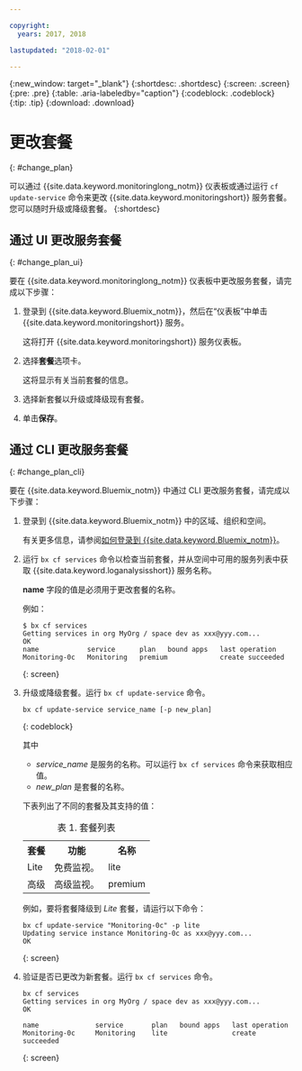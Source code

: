 ```yaml
---

copyright:
  years: 2017, 2018

lastupdated: "2018-02-01"

---
```


{:new_window: target="_blank"}
{:shortdesc: .shortdesc}
{:screen: .screen}
{:pre: .pre}
{:table: .aria-labeledby="caption"}
{:codeblock: .codeblock}
{:tip: .tip}
{:download: .download}


# 更改套餐
{: #change_plan}

可以通过 {{site.data.keyword.monitoringlong_notm}} 仪表板或通过运行 `cf update-service` 命令来更改 {{site.data.keyword.monitoringshort}} 服务套餐。您可以随时升级或降级套餐。
{:shortdesc}

## 通过 UI 更改服务套餐
{: #change_plan_ui}

要在 {{site.data.keyword.monitoringlong_notm}} 仪表板中更改服务套餐，请完成以下步骤：

1. 登录到 {{site.data.keyword.Bluemix_notm}}，然后在“仪表板”中单击 {{site.data.keyword.monitoringshort}} 服务。 

    这将打开 {{site.data.keyword.monitoringshort}} 服务仪表板。
    
2. 选择**套餐**选项卡。

    这将显示有关当前套餐的信息。
	
3. 选择新套餐以升级或降级现有套餐。 

4. 单击**保存**。



## 通过 CLI 更改服务套餐
{: #change_plan_cli}

要在 {{site.data.keyword.Bluemix_notm}} 中通过 CLI 更改服务套餐，请完成以下步骤：

1. 登录到 {{site.data.keyword.Bluemix_notm}} 中的区域、组织和空间。 

    有关更多信息，请参阅[如何登录到 {{site.data.keyword.Bluemix_notm}}](/docs/services/cloud-monitoring/qa/cli_qa.html#login)。
	
2. 运行 `bx cf services` 命令以检查当前套餐，并从空间中可用的服务列表中获取 {{site.data.keyword.loganalysisshort}} 服务名称。 

    **name** 字段的值是必须用于更改套餐的名称。 

    例如：
	
	```
	$ bx cf services
	Getting services in org MyOrg / space dev as xxx@yyy.com...
	OK
	name            service      plan   bound apps   last operation
	Monitoring-0c   Monitoring   premium             create succeeded
    ```
	{: screen}
    
3. 升级或降级套餐。运行 `bx cf update-service` 命令。
    
	```
	bx cf update-service service_name [-p new_plan]
	```
	{: codeblock}
	
	其中 
	
	* *service_name* 是服务的名称。可以运行 `bx cf services` 命令来获取相应值。
	* *new_plan* 是套餐的名称。
	
	下表列出了不同的套餐及其支持的值：
	
	<table>
	  <caption>表 1. 套餐列表</caption>
	  <tr>
	    <th>套餐</th>
		<th>功能</th>
	    <th>名称</th>
	  </tr>
	  <tr>
	    <td>Lite</td>
	    <td>免费监视。</td>
		<td>lite</td>
	  </tr>
	  <tr>
	    <td>高级</td>
	    <td>高级监视。</td>
		<td>premium</td>
	  </tr>
	</table>
	
	例如，要将套餐降级到 *Lite* 套餐，请运行以下命令：
	
	```
	bx cf update-service "Monitoring-0c" -p lite
    Updating service instance Monitoring-0c as xxx@yyy.com...
    OK
	```
	{: screen}

4. 验证是否已更改为新套餐。运行 `bx cf services` 命令。

    ```
	bx cf services
    Getting services in org MyOrg / space dev as xxx@yyy.com...
    OK

    name              service       plan   bound apps   last operation
    Monitoring-0c     Monitoring    lite                create succeeded
	```
	{: screen}






